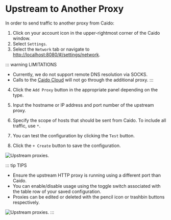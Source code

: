 # Upstream to Another Proxy

In order to send traffic to another proxy from Caido:

1. Click on your account icon in the upper-rightmost corner of the Caido window.
2. Select `Settings`.
3. Select the `Network` tab or navigate to [http://localhost:8080/#/settings/network](http://localhost:8080/#/settings/network).

::: warning LIMITATIONS

- Currently, we do not support remote DNS resolution via SOCKS.
- Calls to the [Caido Cloud](/concepts/internals/cloud.md) will not go through the additional proxy.
:::

4. Click the `Add Proxy` button in the appropriate panel depending on the type.
5. Input the hostname or IP address and port number of the upstream proxy.
6. Specify the scope of hosts that should be sent from Caido. To include all traffic, use `*`.
7. You can test the configuration by clicking the `Test` button.

9. Click the `+ Create` button to save the configuration.

<img alt="Upstream proxies." src="/_images/new_proxies.png" center/>

::: tip TIPS

- Ensure the upstream HTTP proxy is running using a different port than Caido.
- You can enable/disable usage using the toggle switch associated with the table row of your saved configuration.
- Proxies can be edited or deleted with the pencil icon or trashbin buttons respectively.

<img alt="Upstream proxies." src="/_images/upstream_actions.png" center no-shadow/>
:::

